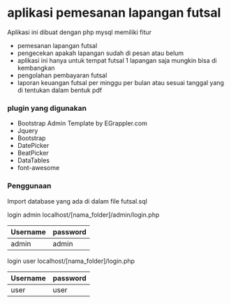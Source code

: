 # aplikasi pemesanan lapangan futsal



Aplikasi ini dibuat dengan php mysql memiliki fitur 

  - pemesanan lapangan futsal
  - pengecekan apakah lapangan sudah di pesan atau belum 
  - aplikasi ini hanya untuk tempat futsal 1 lapangan saja mungkin bisa di kembangkan
  - pengolahan pembayaran futsal
  - laporan keuangan futsal per minggu per bulan atau sesuai tanggal yang di tentukan dalam bentuk pdf




### plugin yang digunakan

* Bootstrap Admin Template by EGrappler.com
* Jquery
* Bootstrap
* DatePicker
* BeatPicker
* DataTables
* font-awesome 




### Penggunaan
Import database yang ada di dalam file futsal.sql

login admin
localhost/[nama_folder]/admin/login.php

| Username | password |
| ------ | ------ |
| admin | admin |

login user
localhost/[nama_folder]/login.php

| Username | password |
| ------ | ------ |
| user | user |

